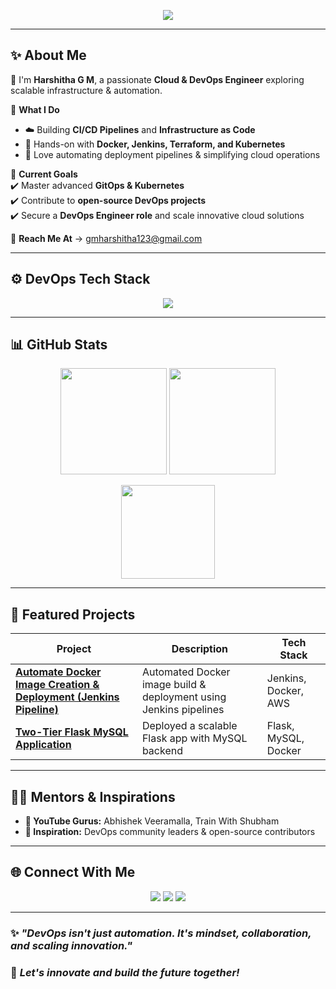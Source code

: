 <!-- 🌟 Harshitha G M GitHub Profile README -->

<p align="center">
  <img src="https://readme-typing-svg.demolab.com?font=Fira+Code&size=28&pause=1000&color=FF00FF&center=true&vCenter=true&width=700&lines=Hi+%F0%9F%91%8B,+I'm+Harshitha+G+M;Cloud+%26+DevOps+Enthusiast;Passionate+about+Automation+%26+CI%2FCD;Welcome+to+my+GitHub!">
</p>

---

## ✨ **About Me**

👋 I'm **Harshitha G M**, a passionate **Cloud & DevOps Engineer** exploring scalable infrastructure & automation.  

🎯 **What I Do**  
- ☁️ Building **CI/CD Pipelines** and **Infrastructure as Code**  
- 🐳 Hands-on with **Docker, Jenkins, Terraform, and Kubernetes**  
- 🚀 Love automating deployment pipelines & simplifying cloud operations  

🌱 **Current Goals**  
✔️ Master advanced **GitOps & Kubernetes**  
✔️ Contribute to **open-source DevOps projects**  
✔️ Secure a **DevOps Engineer role** and scale innovative cloud solutions  

📧 **Reach Me At** → [gmharshitha123@gmail.com](mailto:gmharshitha123@gmail.com)

---

## ⚙️ **DevOps Tech Stack**

<p align="center">
  <img src="https://skillicons.dev/icons?i=aws,azure,docker,kubernetes,terraform,jenkins,github,git,linux,python,bash,vscode" />
</p>

---

## 📊 **GitHub Stats**

<p align="center">
  <img src="https://github-readme-stats.vercel.app/api?username=HARSHITHA-G-M&show_icons=true&theme=tokyonight" height="170"/>
  <img src="https://github-readme-streak-stats.herokuapp.com?user=HARSHITHA-G-M&theme=tokyonight" height="170"/>
</p>

<p align="center">
  <img src="https://github-readme-stats.vercel.app/api/top-langs/?username=HARSHITHA-G-M&layout=compact&theme=tokyonight" height="150">
</p>

---

## 🚀 **Featured Projects**

| Project | Description | Tech Stack |
|---------|-------------|------------|
| [**Automate Docker Image Creation & Deployment (Jenkins Pipeline)**](https://github.com/HARSHITHA-G-M/Automate-Docker-Image-Creation-and-Deployment-using-Jenkins-Pipeline) | Automated Docker image build & deployment using Jenkins pipelines | Jenkins, Docker, AWS |
| [**Two-Tier Flask MySQL Application**](https://github.com/HARSHITHA-G-M/two-tire-flask-mysql-application) | Deployed a scalable Flask app with MySQL backend | Flask, MySQL, Docker |

---

## 👨‍💼 **Mentors & Inspirations**

- **🎥 YouTube Gurus:** Abhishek Veeramalla, Train With Shubham  
- **🌟 Inspiration:** DevOps community leaders & open-source contributors  

---

## 🌐 **Connect With Me**

<p align="center">
<a href="https://www.linkedin.com/in/harshitha-g-m-27b128279/"><img src="https://img.shields.io/badge/LinkedIn-0077B5?style=for-the-badge&logo=linkedin&logoColor=white" /></a>
<a href="https://hashnode.com/@harshithagm"><img src="https://img.shields.io/badge/Blog-2962FF?style=for-the-badge&logo=hashnode&logoColor=white" /></a>
<a href="mailto:gmharshitha123@gmail.com"><img src="https://img.shields.io/badge/Email-D14836?style=for-the-badge&logo=gmail&logoColor=white" /></a>
</p>

---

### ✨ *"DevOps isn't just automation. It's mindset, collaboration, and scaling innovation."*  
### 🚀 *Let's innovate and build the future together!*
